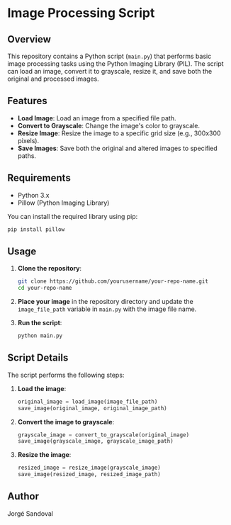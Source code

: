 # Image Processing Script

## Overview

This repository contains a Python script (`main.py`) that performs basic image processing tasks using the Python Imaging Library (PIL). The script can load an image, convert it to grayscale, resize it, and save both the original and processed images.

## Features

- **Load Image**: Load an image from a specified file path.
- **Convert to Grayscale**: Change the image's color to grayscale.
- **Resize Image**: Resize the image to a specific grid size (e.g., 300x300 pixels).
- **Save Images**: Save both the original and altered images to specified paths.

## Requirements

- Python 3.x
- Pillow (Python Imaging Library)

You can install the required library using pip:
```sh
pip install pillow
```

## Usage

1. **Clone the repository**:
    ```sh
    git clone https://github.com/yourusername/your-repo-name.git
    cd your-repo-name
    ```

2. **Place your image** in the repository directory and update the `image_file_path` variable in `main.py` with the image file name.

3. **Run the script**:
    ```sh
    python main.py
    ```

## Script Details

The script performs the following steps:

1. **Load the image**:
    ```python
    original_image = load_image(image_file_path)
    save_image(original_image, original_image_path)
    ```

2. **Convert the image to grayscale**:
    ```python
    grayscale_image = convert_to_grayscale(original_image)
    save_image(grayscale_image, grayscale_image_path)
    ```

3. **Resize the image**:
    ```python
    resized_image = resize_image(grayscale_image)
    save_image(resized_image, resized_image_path)
    ```

## Author

Jorgé Sandoval